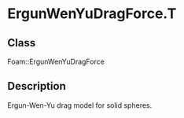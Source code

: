 # ErgunWenYuDragForce.T 
## Class
Foam::ErgunWenYuDragForce

## Description
Ergun-Wen-Yu drag model for solid spheres.

